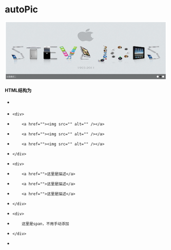 # autoPic
![demo图片](./images/demo.png)
#### HTML结构为

- <div>
-     <div>
-         <a href=""><img src="" alt="" /></a>
-         <a href=""><img src="" alt="" /></a>
-         <a href=""><img src="" alt="" /></a>
-     </div>
-     <div>
-         <a href="">这里是描述</a>
-         <a href="">这里是描述</a>
-         <a href="">这里是描述</a>
-     </div>
-     <div>
-         这里是span，不用手动添加
-     </div>
- </div>

